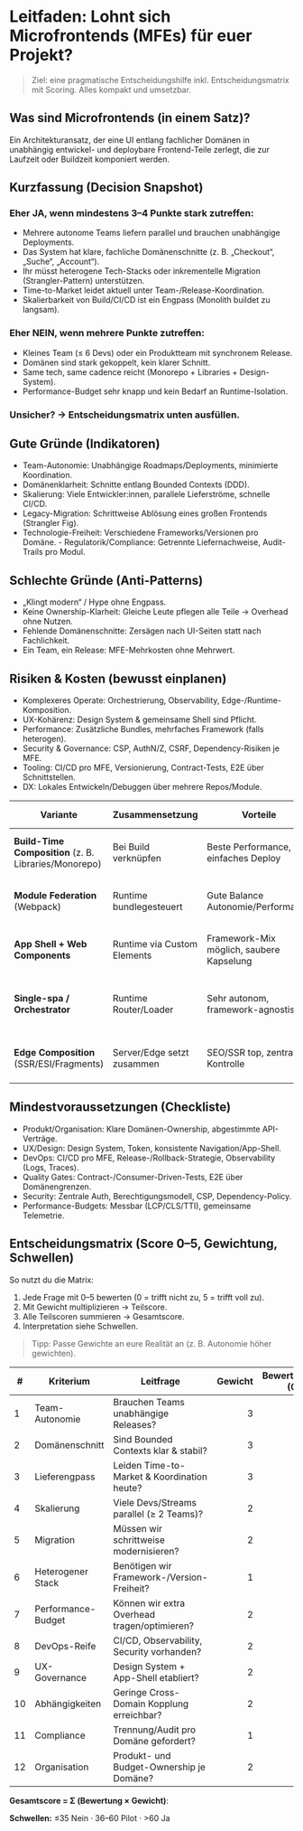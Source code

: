 # Leitfaden: Lohnt sich Microfrontends (MFEs) für euer Projekt?
> Ziel: eine pragmatische Entscheidungshilfe inkl. Entscheidungsmatrix mit Scoring. Alles kompakt und umsetzbar.

## Was sind Microfrontends (in einem Satz)?
Ein Architekturansatz, der eine UI entlang fachlicher Domänen in unabhängig entwickel- und deploybare Frontend-Teile zerlegt, die zur Laufzeit oder Buildzeit komponiert werden.

## Kurzfassung (Decision Snapshot)

### Eher JA, wenn mindestens 3–4 Punkte stark zutreffen:
- Mehrere autonome Teams liefern parallel und brauchen unabhängige Deployments.
- Das System hat klare, fachliche Domänenschnitte (z. B. „Checkout“, „Suche“, „Account“).
- Ihr müsst heterogene Tech-Stacks oder inkrementelle Migration (Strangler-Pattern) unterstützen.
- Time-to-Market leidet aktuell unter Team-/Release-Koordination.
- Skalierbarkeit von Build/CI/CD ist ein Engpass (Monolith buildet zu langsam).

### Eher NEIN, wenn mehrere Punkte zutreffen:
- Kleines Team (≤ 6 Devs) oder ein Produktteam mit synchronem Release.
- Domänen sind stark gekoppelt, kein klarer Schnitt.
- Same tech, same cadence reicht (Monorepo + Libraries + Design-System).
- Performance-Budget sehr knapp und kein Bedarf an Runtime-Isolation.

### Unsicher? → Entscheidungsmatrix unten ausfüllen.

## Gute Gründe (Indikatoren)
- Team-Autonomie: Unabhängige Roadmaps/Deployments, minimierte Koordination.
- Domänenklarheit: Schnitte entlang Bounded Contexts (DDD).
- Skalierung: Viele Entwickler:innen, parallele Lieferströme, schnelle CI/CD.
- Legacy-Migration: Schrittweise Ablösung eines großen Frontends (Strangler Fig).
- Technologie-Freiheit: Verschiedene Frameworks/Versionen pro Domäne. - Regulatorik/Compliance: Getrennte Liefernachweise, Audit-Trails pro Modul.

## Schlechte Gründe (Anti-Patterns)
- „Klingt modern“ / Hype ohne Engpass.
- Keine Ownership-Klarheit: Gleiche Leute pflegen alle Teile → Overhead ohne Nutzen.
- Fehlende Domänenschnitte: Zersägen nach UI-Seiten statt nach Fachlichkeit.
- Ein Team, ein Release: MFE-Mehrkosten ohne Mehrwert.

## Risiken & Kosten (bewusst einplanen)
- Komplexeres Operate: Orchestrierung, Observability, Edge-/Runtime-Komposition.
- UX-Kohärenz: Design System & gemeinsame Shell sind Pflicht.
- Performance: Zusätzliche Bundles, mehrfaches Framework (falls heterogen).
- Security & Governance: CSP, AuthN/Z, CSRF, Dependency-Risiken je MFE.
- Tooling: CI/CD pro MFE, Versionierung, Contract-Tests, E2E über Schnittstellen.
- DX: Lokales Entwickeln/Debuggen über mehrere Repos/Module.

| Variante                                              | Zusammensetzung             | Vorteile                                 | Risiken / Wann meiden                            |
| ----------------------------------------------------- | --------------------------- | ---------------------------------------- | ------------------------------------------------ |
| **Build-Time Composition** (z. B. Libraries/Monorepo) | Bei Build verknüpfen        | Beste Performance, einfaches Deploy      | Geringe Team-Autonomie, gekoppelte Releases      |
| **Module Federation** (Webpack)                       | Runtime bundlegesteuert     | Gute Balance Autonomie/Performance       | Version/Shared Libs-Management, SSR knifflig     |
| **App Shell + Web Components**                        | Runtime via Custom Elements | Framework-Mix möglich, saubere Kapselung | Initial-Overhead, Styling/SSR knifflig           |
| **Single-spa / Orchestrator**                         | Runtime Router/Loader       | Sehr autonom, framework-agnostisch       | Höherer Runtime-Overhead, komplexe Observability |
| **Edge Composition** (SSR/ESI/Fragments)              | Server/Edge setzt zusammen  | SEO/SSR top, zentrale Kontrolle          | Edge-Infrastruktur & Caching-Komplexität         |

## Mindestvoraussetzungen (Checkliste)
- Produkt/Organisation: Klare Domänen-Ownership, abgestimmte API-Verträge.
- UX/Design: Design System, Token, konsistente Navigation/App-Shell.
- DevOps: CI/CD pro MFE, Release-/Rollback-Strategie, Observability (Logs, Traces).
- Quality Gates: Contract-/Consumer-Driven-Tests, E2E über Domänengrenzen.
- Security: Zentrale Auth, Berechtigungsmodell, CSP, Dependency-Policy.
- Performance-Budgets: Messbar (LCP/CLS/TTI), gemeinsame Telemetrie.

## Entscheidungsmatrix (Score 0–5, Gewichtung, Schwellen)
So nutzt du die Matrix:
1. Jede Frage mit 0–5 bewerten (0 = trifft nicht zu, 5 = trifft voll zu).
2. Mit Gewicht multiplizieren → Teilscore.
3. Alle Teilscoren summieren → Gesamtscore.
4. Interpretation siehe Schwellen.
> Tipp: Passe Gewichte an eure Realität an (z. B. Autonomie höher gewichten).


| # | Kriterium | Leitfrage | Gewicht | Bewertung (0–5) | Teilscore |
|---|---|---|---:|---:|---:|
| 1 | Team-Autonomie | Brauchen Teams unabhängige Releases? | 3 |  |  |
| 2 | Domänenschnitt | Sind Bounded Contexts klar & stabil? | 3 |  |  |
| 3 | Lieferengpass | Leiden Time-to-Market & Koordination heute? | 3 |  |  |
| 4 | Skalierung | Viele Devs/Streams parallel (≥ 2 Teams)? | 2 |  |  |
| 5 | Migration | Müssen wir schrittweise modernisieren? | 2 |  |  |
| 6 | Heterogener Stack | Benötigen wir Framework-/Version-Freiheit? | 1 |  |  |
| 7 | Performance-Budget | Können wir extra Overhead tragen/optimieren? | 2 |  |  |
| 8 | DevOps-Reife | CI/CD, Observability, Security vorhanden? | 2 |  |  |
| 9 | UX-Governance | Design System + App-Shell etabliert? | 2 |  |  |
|10 | Abhängigkeiten | Geringe Cross-Domain Kopplung erreichbar? | 2 |  |  |
|11 | Compliance | Trennung/Audit pro Domäne gefordert? | 1 |  |  |
|12 | Organisation | Produkt- und Budget-Ownership je Domäne? | 2 |  |  |

**Gesamtscore = Σ (Bewertung × Gewicht)**:

**Schwellen:** ≤35 Nein · 36–60 Pilot · >60 Ja
